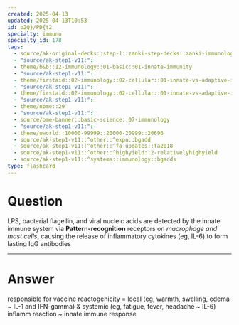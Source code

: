 ```yaml
---
created: 2025-04-13
updated: 2025-04-13T10:53
id: o2Q}/PD{t2
specialty: immuno
specialty_id: 178
tags:
  - source/ak-original-decks::step-1::zanki-step-decks::zanki-immunology-+-general-pathology::immunology
  - "source/ak-step1-v11:": 
  - theme/b&b::12-immunology::01-basic::01-innate-immunity
  - "source/ak-step1-v11:": 
  - theme/firstaid::02-immunology::02-cellular::01-innate-vs-adaptive-immunity
  - "source/ak-step1-v11:": 
  - theme/firstaid::02-immunology::02-cellular::01-innate-vs-adaptive-immunity::innate
  - "source/ak-step1-v11:": 
  - theme/nbme::29
  - "source/ak-step1-v11:": 
  - source/ome-banner::basic-science::07-immunology
  - "source/ak-step1-v11:": 
  - theme/uworld::10000-99999::20000-20999::20696
  - source/ak-step1-v11::^other::^expn::bgadd
  - source/ak-step1-v11::^other::^fa-updates::fa2018
  - source/ak-step1-v11::^other::^highyield::2-relativelyhighyield
  - source/ak-step1-v11::^systems::immunology::bgadds
type: flashcard
---
```


# Question
LPS, bacterial flagellin, and viral nucleic acids are detected by the innate immune system via **Pattern-recognition** receptors on *macrophage and mast cells*, causing the  release of inflammatory cytokines (eg, IL-6) to form lasting IgG antibodies

---

# Answer
responsible for vaccine reactogenicity = local (eg, warmth, swelling, edema ~ IL-1 and IFN-gamma) & systemic (eg, fatigue, fever, headache ~ IL-6) inflamm reaction ~ innate immune response